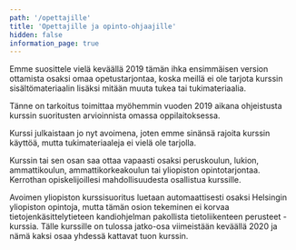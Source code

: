 ```yaml
---
path: '/opettajille'
title: 'Opettajille ja opinto-ohjaajille'
hidden: false
information_page: true
---
```


Emme suosittele vielä keväällä 2019 tämän ihka ensimmäisen version ottamista osaksi omaa opetustarjontaa, koska meillä ei ole tarjota kurssin sisältömateriaalin lisäksi mitään muuta tukea tai tukimateriaalia.

Tänne on tarkoitus toimittaa myöhemmin vuoden 2019 aikana ohjeistusta kurssin suoritusten arvioinnista omassa oppilaitoksessa.

Kurssi julkaistaan jo nyt avoimena, joten emme sinänsä rajoita kurssin käyttöä, mutta tukimateriaaleja ei vielä ole tarjolla.

Kurssin tai sen osan saa ottaa vapaasti osaksi peruskoulun, lukion, ammattikoulun, ammattikorkeakoulun tai yliopiston opintotarjontaa. Kerrothan opiskelijoillesi mahdollisuudesta osallistua kurssille.

Avoimen yliopiston kurssisuoritus luetaan automaattisesti osaksi Helsingin yliopiston opintoja, mutta tämän osion tekeminen ei korvaa tietojenkäsittelytieteen kandiohjelman pakollista tietoliikenteen perusteet -kurssia. Tälle kurssille on tulossa jatko-osa viimeistään keväällä 2020 ja nämä kaksi osaa yhdessä kattavat tuon kurssin.
